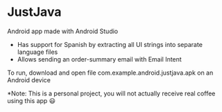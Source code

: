 # JustJava

Android app made with Android Studio
- Has support for Spanish by extracting all UI strings into separate language files
- Allows sending an order-summary email with Email Intent

To run, download and open file com.example.android.justjava.apk on an Android device

*Note: This is a personal project, you will not actually receive real coffee using this app :smiley:
